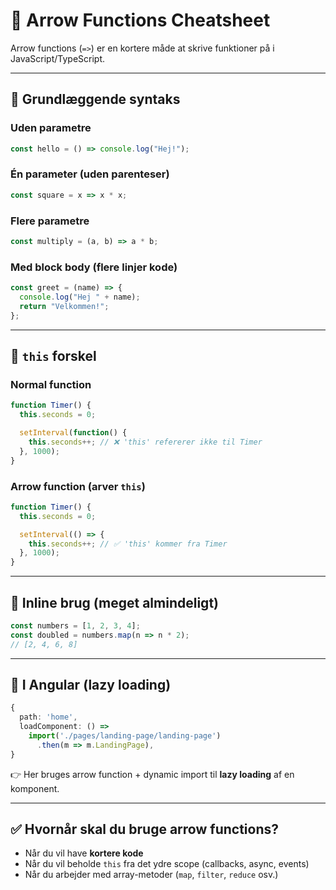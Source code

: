 # 🚀 Arrow Functions Cheatsheet

Arrow functions (`=>`) er en kortere måde at skrive funktioner på i JavaScript/TypeScript.

---

## 🔹 Grundlæggende syntaks

### Uden parametre
```ts
const hello = () => console.log("Hej!");
```

### Én parameter (uden parenteser)
```ts
const square = x => x * x;
```

### Flere parametre
```ts
const multiply = (a, b) => a * b;
```

### Med block body (flere linjer kode)
```ts
const greet = (name) => {
  console.log("Hej " + name);
  return "Velkommen!";
};
```

---

## 🔹 `this` forskel

### Normal function
```ts
function Timer() {
  this.seconds = 0;

  setInterval(function() {
    this.seconds++; // ❌ 'this' refererer ikke til Timer
  }, 1000);
}
```

### Arrow function (arver `this`)
```ts
function Timer() {
  this.seconds = 0;

  setInterval(() => {
    this.seconds++; // ✅ 'this' kommer fra Timer
  }, 1000);
}
```

---

## 🔹 Inline brug (meget almindeligt)
```ts
const numbers = [1, 2, 3, 4];
const doubled = numbers.map(n => n * 2);
// [2, 4, 6, 8]
```

---

## 🔹 I Angular (lazy loading)
```ts
{
  path: 'home',
  loadComponent: () =>
    import('./pages/landing-page/landing-page')
      .then(m => m.LandingPage),
}
```
👉 Her bruges arrow function + dynamic import til **lazy loading** af en komponent.

---

## ✅ Hvornår skal du bruge arrow functions?
- Når du vil have **kortere kode**
- Når du vil beholde `this` fra det ydre scope (callbacks, async, events)
- Når du arbejder med array-metoder (`map`, `filter`, `reduce` osv.)


